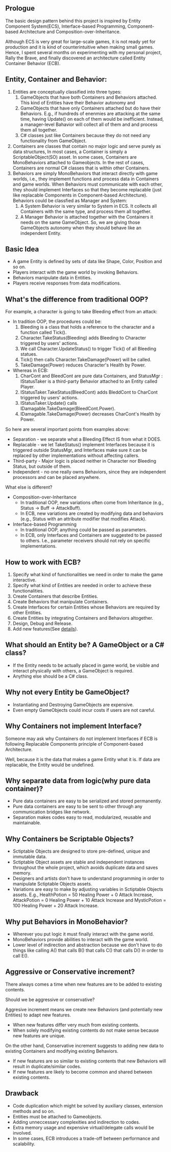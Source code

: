 ## Prologue

The basic design pattern behind this project is inspired by 
Entity Component System(ECS), Interface-based Programming,
Component-based Architecture and Composition-over-Inheritance.

Although ECS is very great for large-scale games,
it is not ready yet for production and it is kind of counterintuitive when making small games.
Hence, I spent several months on experimenting with my personal project, Rally the Brave,
and finally discovered an architecture called Entity Container Behavior (ECB).

## Entity, Container and Behavior:
1.	Entities are conceptually classified into three types:
	1.	GameObjects that have both Containers and Behaviors attached. 
		This kind of Entities have their Behavior autonomy and 
	2.	GameObjects that have only Containers attached but do have their Behaviors.
		E.g., if hundreds of enenmies are attacking at the same time, having Update() on each of them would be inefficient.
		Instead, a manager-level Bahavior will collect all of them and and process them all together.
	3.	C# classes just like Containers because they do not need any functionality from GameObject.
2.	Containers are classes that contain no major logic and serve purely as data structures,
	In most cases, a Container is simply a ScriptableObject(SO) asset.
	In some cases, Containers are MonoBehaviors attached to Gameobjects.
	In the rest of cases, Containers are normal C# classes that is within other Containers.
3.	Behaviors are simply MonoBehaviors that interact directly with game worlds, i.e.,
	they implement functions and process data in Containers and game worlds.
	When Behaviors must communicate with each other, they should implement Interfaces so that they become replacable
	(just like replacable Components in Component-based Architecture).
	Behaviors could be classfied as Manager and System:
	1.	A System Behavior is very similar to System in ECS. It collects all Containers with the same type, and process them all together.
	2.	A Manager Behavior is attached together with the Containers it needs on the same GameObject. 
		So, we are giving those GameObjects autonomy when they should behave like an independent Entity.

## Basic Idea

*	A game Entity is defined by sets of data like Shape, Color, Position and so on.
*	Players interact with the game world by invoking Behaviors.
*	Behaviors manipulate data in Entities.
*	Players receive responses from data modifications.

## What's the difference from traditional OOP?

For example, a character is going to take Bleeding effect from an attack:
*	In tradition OOP, the procedures could be:
	1.	Bleeding is a class that holds a reference to the character and a function called Tick().
	2.	Character.TakeStatus(Bleeding) adds Bleeding to Character triggered by users' actions.
	3.	We call Character.UpdateStatus() to trigger Tick() of all Bleeding statues.
	4.	Tick() then calls Character.TakeDamage(Power) will be called.
	5.	TakeDamage(Power) reduces Character's Health by Power.
*	Whereas in ECB:
	1.	CharCont and BleedCont are pure data Containers, and StatusMgr : IStatusTaker is a third-party Behavior attached to an Entity called Player.
	2.	IStatusTaker.TakeStatus(BleedCont) adds BleddCont to CharCont triggered by users' actions.
	3.	IStatusTaker.Update() calls IDamagable.TakeDamage(BleedCont.Power).
	4.	IDamagable.TakeDamage(Power) decreases CharCont's Health by Power.

So here are several important points from examples above:
*	Separation - we separate what a Bleeding Effect IS from what it DOES.
*	Replacable - we let TakeStatus() implement Interfaces because it is triggered outside StatusMgr,
	and Interfaces make sure it can be replaced by other implementations without affecting callers.
*	Third-party - Major logic is placed neither in Character nor Bleeding Status, but outside of them.
*	Independent - no one really owns Behaviors, since they are independent processors and can be placed anywhere.

What else is different?
*	Composition-over-Inheritance
	*	In traditional OOP, new variations often come from Inheritance (e.g., Status -> Buff -> AttackBuff).
	*	In ECB, new variations are created by modifying data and behaviors
		(e.g., Status with an attribute modifier that modifies Attack).
*	Interface-based Programming
	*	In traditional OOP, anything could be passed as parameters.
	*	In ECB, only Interfaces and Containers are suggested to be passed to others.
		I.e., parameter receivers should not rely on specific implementations.

## How to work with ECB?

1.	Specify what kind of functionalities we need in order to make the game interactive.
2.	Specify what kind of Entities are needed in order to achieve these functionalities.
3.	Create Containers that describe Entities.
4.	Create Behaviors that manipulate Containers.
5.	Create Interfaces for certain Entities whose Behaviors are required by other Entities.
6.	Create Entities by integrating Containers and Behaviors altogether.
7.	Design, Debug and Release.
8.	Add new features(See <a href="new-content?">details</a>).

## What should an Entity be? A GameObject or a C# class?

*	If the Entity needs to be actually placed in game world, be visible and interact physically with others, a GameObject is required.
*	Anything else should be a C# class.

## Why not every Entity be GameObject?

*	Instantiating and Destroying GameObjects are expensive.
*	Even empty GameObjects could incur costs if users are not careful.

## Why Containers not implement Interface?

Someone may ask why Containers do not implement Interfaces 
if ECB is following Replacable Components principle of Component-based Architecture.

Well, because it is the data that makes a game Entity what it is. If data are replacable, the Entity would be undefined.

## Why separate data from logic(why pure data container)?

*	Pure data containers are easy to be serialized and stored permanently.
*	Pure data containers are easy to be sent to other through any communication bridges like network.
*	Separation makes codes easy to read, modularized, reusable and maintainable.

## Why Containers be Scriptable Objects?

*	Sctiptable Objects are designed to store pre-defined, unique and immutable data.
*	Sctiptable Object assets are stable and independent instances throughout the whole project, which avoids duplicate data and saves memory.
*	Designers and artists don't have to understand programming in order to manipulate Sctiptable Objects assets.
*	Variations are easy to make by adjusting variables in Sctiptable Objects assets. 
	E.g., HealthPotion = 50 Healing Power + 0 Attack Increase, AttackPotion = 0 Healing Power + 10 Attack Increase
	and MysticPotion = 100 Healing Power + 20 Attack Increase. 

## Why put Behaviors in MonoBehavior?

*	Wherever you put logic it must finally interact with the game world.
*	MonoBehaviors provide abilities to interact with the game world.
*	Lower level of indirection and abstraction 
	because we don't have to do things like calling A() that calls B() that calls C() that calls D() in order to call E().

<a id="new-content"></a>
## Aggressive or Conservative increment?

There always comes a time when new features are to be added to existing contents.

Should we be aggressive or conservative?

Aggresive increment means we create new Behaviors (and potentially new Entities) to adapt new features.
*	When new features differ very much from existing contents.
*	When solely modifying existing contents do not make sense because new features are unique.

On the other hand, Conservative increment suggests to adding new data to existing Containers and modifying existing Behaviors.
*	If new features are so similar to existing contents that new Behaviors will result in duplicate/similar codes.
*	If new features are likely to become common and shared between existing contents.

## Drawback

*	Code duplication which might be solved by auxiliary classes, extension methods and so on.
*	Entities must be attached to Gameobjects.
*	Adding unneccessary complexities and indirection to codes.
*	Extra memory usage and expensive virtual/delegate calls would be involved.
*	In some cases, ECB introduces a trade-off between performance and scalability.